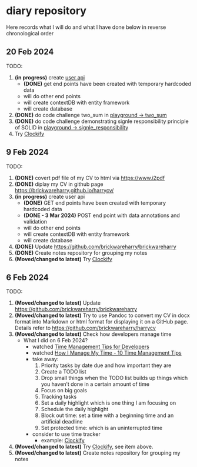 # diary repository
Here records what I will do and what I have done below in reverse chronological order
## 20 Feb 2024
TODO:
1. **(in progress)** create [user api](https://github.com/brickwareharry/user_api)
    - **(DONE)** get end points have been created with temporary hardcoded data
    - will do other end points 
    - will create contextDB with entity framework
    - will create database
2. **(DONE)** do code challenge two_sum in [playground -> two_sum](https://github.com/brickwareharry/playground/tree/main/two_sum)
3. **(DONE)** do code challenge demonstrating signle responsibility principle of SOLID in [playground -> signle_responsibility](https://github.com/brickwareharry/playground/tree/main/single_responsibility)
4. Try [Clockify](https://clockify.me/developer-time-tracking)
## 9 Feb 2024
TODO:
1. **(DONE)** covert pdf file of my CV to html via https://www.i2pdf 
2. **(DONE)** diplay my CV in github page https://brickwareharry.github.io/harrycv/
3. **(in progress)** create user api
    - **(DONE)** GET end points have been created with temporary hardcoded data
    - **(DONE - 3 Mar 2024)** POST end point with data annotations and validation
    - will do other end points 
    - will create contextDB with entity framework
    - will create database
4. **(DONE)** Update https://github.com/brickwareharry/brickwareharry
4. **(DONE)** Create notes repository for grouping my notes
5. **(Moved/changed to latest)** Try [Clockify](https://clockify.me/developer-time-tracking)
## 6 Feb 2024
TODO:
1. **(Moved/changed to latest)** Update https://github.com/brickwareharry/brickwareharry
2. **(Moved/changed to latest)** Try to use Pandoc to convert my CV in docx format into Markdown or html format for displaying it on a GitHub page. Details refer to https://github.com/brickwareharry/harrycv
3. **(Moved/changed to latest)** Check how developers manage time
    - What I did on 6 Feb 2024?
        - watched [Time Management Tips for Developers](https://youtu.be/QRVEuwOn6kI?si=3VB__Qh1yddI-nUu)
        - watched [How I Manage My Time - 10 Time Management Tips](https://youtu.be/iONDebHX9qk?si=erYfj2_GPUGR7bUb)
        - take away:
            1. Priority tasks by date due and how important they are
            2. Create a TODO list
            3. Drop small things when the TODO list builds up things which you haven’t done in a certain amount of time
            4. Focus on big goals
            5. Tracking tasks
            6. Set a daily highlight which is one thing I am focusing on
            7. Schedule the daily highlight
            8. Block out time: set a time with a beginning time and an artificial deadline
            9. Set protected time: which is an uninterrupted time
        - consider to use time tracker
            - example: [Clockify](https://clockify.me/developer-time-tracking)
4. **(Moved/changed to latest)** Try [Clockify](https://clockify.me/developer-time-tracking), see item above.
5. **(Moved/changed to latest)** Create notes repository for grouping my notes


